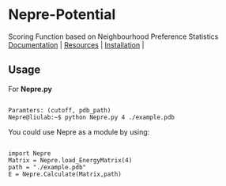 # Nepre-Potential
Scoring Function based on Neighbourhood Preference Statistics  
[Documentation](https://xgboost.readthedocs.org) |
[Resources](demo/README.md) |
[Installation](https://xgboost.readthedocs.org/en/latest/build.html) |

Usage
----------
For **Nepre.py**
<pre><code>
Paramters: (cutoff, pdb_path)
Nepre@liulab:~$ python Nepre.py 4 ./example.pdb
</code></pre>

You could use Nepre as a module by using:
<pre><code>
import Nepre
Matrix = Nepre.load_EnergyMatrix(4)
path = "./example.pdb"
E = Nepre.Calculate(Matrix,path)
</code></pre>
